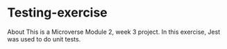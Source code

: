 # Testing-exercise
About This is a Microverse Module 2, week 3 project. In this exercise, Jest was used to do unit tests.
